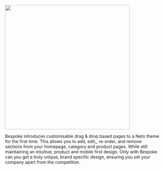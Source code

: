 <img width="407" src="http://design.neto.com.au/assets/uploads/9LEhG1shTr.png">

Bespoke introduces customisable drag & drop based pages to a Neto theme for the first time. This allows you to add, edit,, re-order, and remove sections from your homepage, category and product pages. While still maintaining an intuitive, product and mobile first design. Only with Bespoke can you get a truly unique, brand specific design, ensuring you set your company apart from the competition.